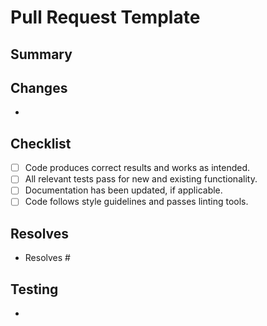 # Pull Request Template

## Summary
<!-- Briefly describe the purpose of this pull request and the changes made. -->

## Changes
<!-- List the key changes in this pull request. -->
- 

## Checklist
- [ ] Code produces correct results and works as intended.
- [ ] All relevant tests pass for new and existing functionality.
- [ ] Documentation has been updated, if applicable.
- [ ] Code follows style guidelines and passes linting tools.

## Resolves
<!-- List any related issues or tickets. -->
- Resolves #

## Testing
<!-- Briefly describe how these changes were tested. -->
- 
